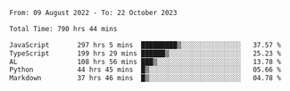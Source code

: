 
<!--START_SECTION:waka-->

```txt
From: 09 August 2022 - To: 22 October 2023

Total Time: 790 hrs 44 mins

JavaScript       297 hrs 5 mins  █████████▒░░░░░░░░░░░░░░░   37.57 %
TypeScript       199 hrs 29 mins ██████▒░░░░░░░░░░░░░░░░░░   25.23 %
AL               108 hrs 56 mins ███▒░░░░░░░░░░░░░░░░░░░░░   13.78 %
Python           44 hrs 45 mins  █▒░░░░░░░░░░░░░░░░░░░░░░░   05.66 %
Markdown         37 hrs 46 mins  █▒░░░░░░░░░░░░░░░░░░░░░░░   04.78 %
```

<!--END_SECTION:waka-->











